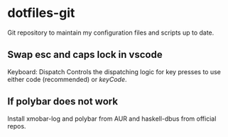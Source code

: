 # dotfiles-git
Git repository to maintain my configuration files and scripts up to date.

## Swap esc and caps lock in vscode
Keyboard: Dispatch
Controls the dispatching logic for key presses to use either code (recommended) or *keyCode*.

## If polybar does not work
Install xmobar-log and polybar from AUR and haskell-dbus from official repos.
